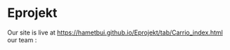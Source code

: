# Eprojekt

Our site is live at https://hametbui.github.io/Eprojekt/tab/Carrio_index.html
our team :
